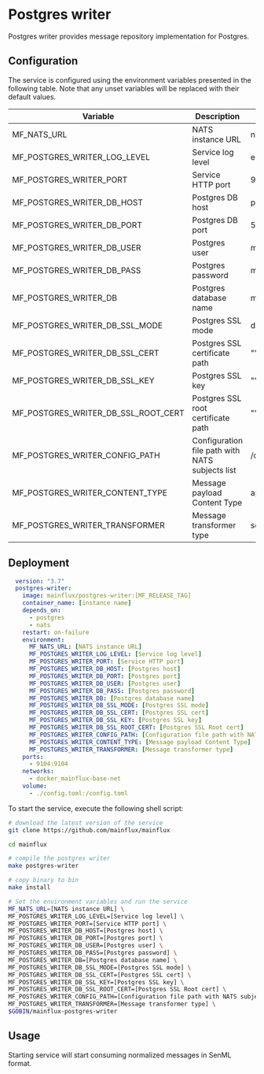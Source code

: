 # Postgres writer

Postgres writer provides message repository implementation for Postgres.

## Configuration

The service is configured using the environment variables presented in the
following table. Note that any unset variables will be replaced with their
default values.

| Variable                            | Description                                     | Default                |
| ----------------------------------- | ----------------------------------------------- | ---------------------- |
| MF_NATS_URL                         | NATS instance URL                               | nats://localhost:4222  |
| MF_POSTGRES_WRITER_LOG_LEVEL        | Service log level                               | error                  |
| MF_POSTGRES_WRITER_PORT             | Service HTTP port                               | 9104                   |
| MF_POSTGRES_WRITER_DB_HOST          | Postgres DB host                                | postgres               |
| MF_POSTGRES_WRITER_DB_PORT          | Postgres DB port                                | 5432                   |
| MF_POSTGRES_WRITER_DB_USER          | Postgres user                                   | mainflux               |
| MF_POSTGRES_WRITER_DB_PASS          | Postgres password                               | mainflux               |
| MF_POSTGRES_WRITER_DB               | Postgres database name                          | messages               |
| MF_POSTGRES_WRITER_DB_SSL_MODE      | Postgres SSL mode                               | disabled               |
| MF_POSTGRES_WRITER_DB_SSL_CERT      | Postgres SSL certificate path                   | ""                     |
| MF_POSTGRES_WRITER_DB_SSL_KEY       | Postgres SSL key                                | ""                     |
| MF_POSTGRES_WRITER_DB_SSL_ROOT_CERT | Postgres SSL root certificate path              | ""                     |
| MF_POSTGRES_WRITER_CONFIG_PATH      | Configuration file path with NATS subjects list | /config.toml           |
| MF_POSTGRES_WRITER_CONTENT_TYPE     | Message payload Content Type                    | application/senml+json |
| MF_POSTGRES_WRITER_TRANSFORMER      | Message transformer type                        | senml                  |

## Deployment

```yaml
  version: "3.7"
  postgres-writer:
    image: mainflux/postgres-writer:[MF_RELEASE_TAG]
    container_name: [instance name]
    depends_on:
      - postgres
      - nats
    restart: on-failure
    environment:
      MF_NATS_URL: [NATS instance URL]
      MF_POSTGRES_WRITER_LOG_LEVEL: [Service log level]
      MF_POSTGRES_WRITER_PORT: [Service HTTP port]
      MF_POSTGRES_WRITER_DB_HOST: [Postgres host]
      MF_POSTGRES_WRITER_DB_PORT: [Postgres port]
      MF_POSTGRES_WRITER_DB_USER: [Postgres user]
      MF_POSTGRES_WRITER_DB_PASS: [Postgres password]
      MF_POSTGRES_WRITER_DB: [Postgres database name]
      MF_POSTGRES_WRITER_DB_SSL_MODE: [Postgres SSL mode]
      MF_POSTGRES_WRITER_DB_SSL_CERT: [Postgres SSL cert]
      MF_POSTGRES_WRITER_DB_SSL_KEY: [Postgres SSL key]
      MF_POSTGRES_WRITER_DB_SSL_ROOT_CERT: [Postgres SSL Root cert]
      MF_POSTGRES_WRITER_CONFIG_PATH: [Configuration file path with NATS subjects list]
      MF_POSTGRES_WRITER_CONTENT_TYPE: [Message payload Content Type]
      MF_POSTGRES_WRITER_TRANSFORMER: [Message transformer type]
    ports:
      - 9104:9104
    networks:
      - docker_mainflux-base-net
    volume:
      - ./config.toml:/config.toml
```

To start the service, execute the following shell script:

```bash
# download the latest version of the service
git clone https://github.com/mainflux/mainflux

cd mainflux

# compile the postgres writer
make postgres-writer

# copy binary to bin
make install

# Set the environment variables and run the service
MF_NATS_URL=[NATS instance URL] \
MF_POSTGRES_WRITER_LOG_LEVEL=[Service log level] \
MF_POSTGRES_WRITER_PORT=[Service HTTP port] \
MF_POSTGRES_WRITER_DB_HOST=[Postgres host] \
MF_POSTGRES_WRITER_DB_PORT=[Postgres port] \
MF_POSTGRES_WRITER_DB_USER=[Postgres user] \
MF_POSTGRES_WRITER_DB_PASS=[Postgres password] \
MF_POSTGRES_WRITER_DB=[Postgres database name] \
MF_POSTGRES_WRITER_DB_SSL_MODE=[Postgres SSL mode] \
MF_POSTGRES_WRITER_DB_SSL_CERT=[Postgres SSL cert] \
MF_POSTGRES_WRITER_DB_SSL_KEY=[Postgres SSL key] \
MF_POSTGRES_WRITER_DB_SSL_ROOT_CERT=[Postgres SSL Root cert] \
MF_POSTGRES_WRITER_CONFIG_PATH=[Configuration file path with NATS subjects list] \
MF_POSTGRES_WRITER_TRANSFORMER=[Message transformer type] \
$GOBIN/mainflux-postgres-writer
```

## Usage

Starting service will start consuming normalized messages in SenML format.
